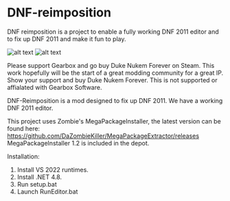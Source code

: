 # DNF-reimposition
DNF reimposition is a project to enable a fully working DNF 2011 editor and to fix up DNF 2011 and make it fun to play.


![alt text](https://i.ibb.co/m8b02Qr/duke-editor.png)
![alt text](https://i.ibb.co/Bfr87rG/unknown.png)

Please support Gearbox and go buy Duke Nukem Forever on Steam. This work hopefully will be the start of a great modding community for a great IP. Show your support and buy Duke Nukem Forever. This is not supported or affialated with Gearbox Software.

DNF-Reimposition is a mod designed to fix up DNF 2011. We have a working DNF 2011 editor. 

This project uses Zombie's MegaPackageInstaller, the latest version can be found here: https://github.com/DaZombieKiller/MegaPackageExtractor/releases
MegaPackageInstaller 1.2 is included in the depot. 

Installation:
1) Install VS 2022 runtimes.
2) Install .NET 4.8.
3) Run setup.bat
4) Launch RunEditor.bat

